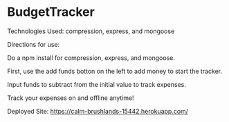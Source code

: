 # BudgetTracker

Technologies Used:
compression, express, and mongoose

Directions for use:

Do a npm install for compression, express, and mongoose.

First, use the add funds botton on the left to add money to start the tracker.

Input funds to subtract from the initial value to track expenses.

Track your expenses on and offline anytime!

Deployed Site:
https://calm-brushlands-15442.herokuapp.com/